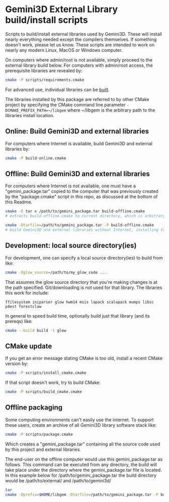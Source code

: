 # Gemini3D External Library build/install scripts

Scripts to build/install external libraries used by Gemini3D.
These will install nearly everything needed except the compilers themselves.
If something doesn't work, please let us know.
These scripts are intended to work on nearly any modern Linux, MacOS or Windows computer.

On computers where admin/root is not available, simply proceed to the external library build below.
For computers with admin/root access, the prerequisite libraries are revealed by:

```sh
cmake -P scripts/requirements.cmake
```

For advanced use, individual libraries can be [built](./build.md).

The libraries installed by this package are referred to by other CMake project by specifying the CMake command line parameter `-DCMAKE_PREFIX_PATH=~/libgem` where ~/libgem is the arbitrary path to the libraries install location.

## Online: Build Gemini3D and external libraries

For computers where Internet is available, build Gemini3D and external libraries by:

```sh
cmake -P build-online.cmake
```

## Offline: Build Gemini3D and external libraries

For computers where Internet is not available, one must have a "gemini_package.tar" copied
to the computer that was previously created by the "package.cmake" script in this repo, as discussed at the bottom of this Readme.

```sh
cmake -E tar x /path/to/gemini_package.tar build-offline.cmake
# extracts build-offline.cmake to current directory, which is arbitrary

cmake -Dtarfile=/path/to/gemini_package.tar -P build-offline.cmake
# build Gemini3D and external libraries without Internet, installing to ~/libgem by default
```

## Development: local source directory(ies)

For development, one can specify a local source directory(ies) to build from like:

```sh
cmake -Dglow_source=/path/to/my_glow_code ...
```

That assumes the glow source directory that you're making changes is at the path specified.
Git/downloading is not used for that library.
The libraries this work for include:

```
ffilesystem iniparser glow hwm14 msis lapack scalapack mumps libsc p4est forestclaw
```

In general to speed build time, optionally build just that library (and its prereqs) like:

```sh
cmake --build build -t glow
```

## CMake update

If you get an error message stating CMake is too old, install a recent CMake version by:

```sh
cmake -P scripts/install_cmake.cmake
```

If that script doesn't work, try to build CMake:

```sh
cmake -P scripts/build_cmake.cmake
```

## Offline packaging

Some computing environments can't easily use the internet.
To support these users, create an archive of all Gemini3D library software stack like:

```sh
cmake -P scripts/package.cmake
```

Which creates a "gemini_package.tar" containing all the source code used by this project and external libraries.

The end-user on the offline computer would use this gemini_package.tar as follows.
This command can be executed from any directory, the build will take place under the directory where the gemini_package.tar file is located.
In this example below for /path/to/gemini_package.tar the build directory would be /path/to/external/ and /path/to/gemini3d/

```sh
tar
cmake -Dprefix=$HOME/libgem -Dtarfile=/path/to/gemini_package.tar -P build-offline.cmake
```
